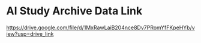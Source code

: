# AI Study Archive Data Link 
https://drive.google.com/file/d/1MxRawLaiB204nce8Dv7PRomYfFKpeHYb/view?usp=drive_link
